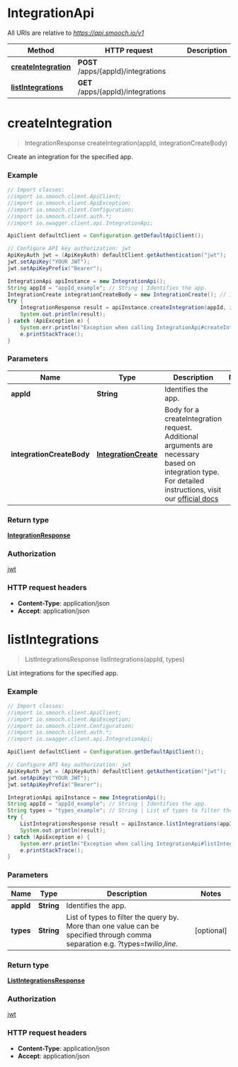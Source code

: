 # IntegrationApi

All URIs are relative to *https://api.smooch.io/v1*

Method | HTTP request | Description
------------- | ------------- | -------------
[**createIntegration**](IntegrationApi.md#createIntegration) | **POST** /apps/{appId}/integrations | 
[**listIntegrations**](IntegrationApi.md#listIntegrations) | **GET** /apps/{appId}/integrations | 


<a name="createIntegration"></a>
# **createIntegration**
> IntegrationResponse createIntegration(appId, integrationCreateBody)



Create an integration for the specified app.

### Example
```java
// Import classes:
//import io.smooch.client.ApiClient;
//import io.smooch.client.ApiException;
//import io.smooch.client.Configuration;
//import io.smooch.client.auth.*;
//import io.swagger.client.api.IntegrationApi;

ApiClient defaultClient = Configuration.getDefaultApiClient();

// Configure API key authorization: jwt
ApiKeyAuth jwt = (ApiKeyAuth) defaultClient.getAuthentication("jwt");
jwt.setApiKey("YOUR JWT");
jwt.setApiKeyPrefix("Bearer");

IntegrationApi apiInstance = new IntegrationApi();
String appId = "appId_example"; // String | Identifies the app.
IntegrationCreate integrationCreateBody = new IntegrationCreate(); // IntegrationCreate | Body for a createIntegration request. Additional arguments are necessary based on integration type. For detailed instructions, visit our [official docs](https://docs.smooch.io/rest/#create-integration) 
try {
    IntegrationResponse result = apiInstance.createIntegration(appId, integrationCreateBody);
    System.out.println(result);
} catch (ApiException e) {
    System.err.println("Exception when calling IntegrationApi#createIntegration");
    e.printStackTrace();
}
```

### Parameters

Name | Type | Description  | Notes
------------- | ------------- | ------------- | -------------
 **appId** | **String**| Identifies the app. |
 **integrationCreateBody** | [**IntegrationCreate**](IntegrationCreate.md)| Body for a createIntegration request. Additional arguments are necessary based on integration type. For detailed instructions, visit our [official docs](https://docs.smooch.io/rest/#create-integration)  |

### Return type

[**IntegrationResponse**](IntegrationResponse.md)

### Authorization

[jwt](../README.md#jwt)

### HTTP request headers

 - **Content-Type**: application/json
 - **Accept**: application/json

<a name="listIntegrations"></a>
# **listIntegrations**
> ListIntegrationsResponse listIntegrations(appId, types)



List integrations for the specified app.

### Example
```java
// Import classes:
//import io.smooch.client.ApiClient;
//import io.smooch.client.ApiException;
//import io.smooch.client.Configuration;
//import io.smooch.client.auth.*;
//import io.swagger.client.api.IntegrationApi;

ApiClient defaultClient = Configuration.getDefaultApiClient();

// Configure API key authorization: jwt
ApiKeyAuth jwt = (ApiKeyAuth) defaultClient.getAuthentication("jwt");
jwt.setApiKey("YOUR JWT");
jwt.setApiKeyPrefix("Bearer");

IntegrationApi apiInstance = new IntegrationApi();
String appId = "appId_example"; // String | Identifies the app.
String types = "types_example"; // String | List of types to filter the query by. More than one value can be specified through comma separation e.g. ?types=*twilio*,*line*. 
try {
    ListIntegrationsResponse result = apiInstance.listIntegrations(appId, types);
    System.out.println(result);
} catch (ApiException e) {
    System.err.println("Exception when calling IntegrationApi#listIntegrations");
    e.printStackTrace();
}
```

### Parameters

Name | Type | Description  | Notes
------------- | ------------- | ------------- | -------------
 **appId** | **String**| Identifies the app. |
 **types** | **String**| List of types to filter the query by. More than one value can be specified through comma separation e.g. ?types&#x3D;*twilio*,*line*.  | [optional]

### Return type

[**ListIntegrationsResponse**](ListIntegrationsResponse.md)

### Authorization

[jwt](../README.md#jwt)

### HTTP request headers

 - **Content-Type**: application/json
 - **Accept**: application/json

